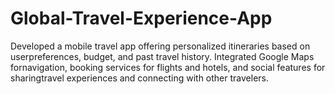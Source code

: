 # Global-Travel-Experience-App
Developed a mobile travel app offering personalized itineraries based on userpreferences, budget, and past travel history. Integrated Google Maps fornavigation, booking services for flights and hotels, and social features for sharingtravel experiences and connecting with other travelers.
